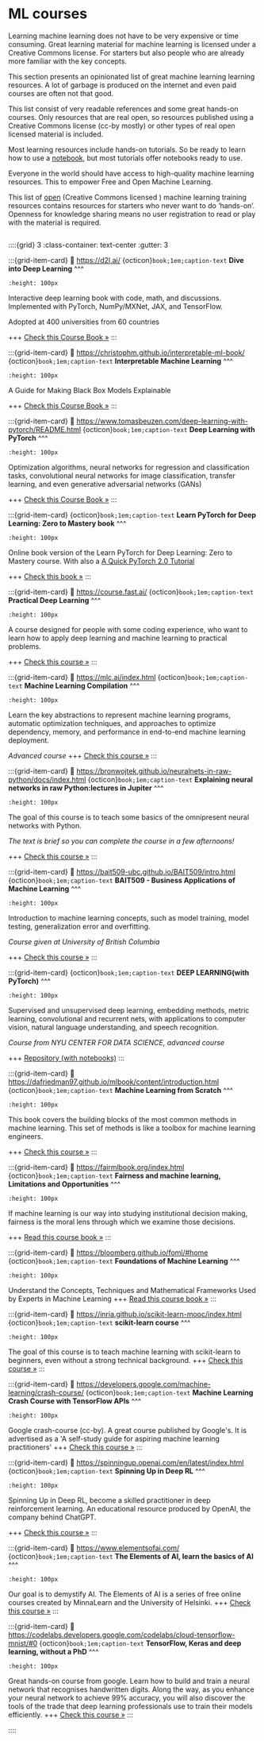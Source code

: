 # ML courses


Learning machine learning does not have to be very expensive or time consuming. Great learning material for machine learning is licensed under a Creative Commons license. For starters but also people who are already more familiar with the key concepts.

This section presents an opinionated list of great machine learning learning resources. A lot of garbage is produced on the internet and even paid courses are often not that good. 

This list consist of very readable references and some great hands-on courses. Only resources that are real open, so resources published using a Creative Commons license (cc-by mostly) or other types of real open licensed material is included.

Most learning resources include hands-on tutorials. So be ready to learn how to use a [notebook](https://nocomplexity.com/documents/jupyterlab/intro.html), but most tutorials offer notebooks ready to use.


Everyone in the world should have access to high-quality machine learning resources. This to empower Free and Open Machine Learning. 

This list of [open](http://opendefinition.org/od/2.1/en/) (Creative Commons licensed ) machine learning training resources contains resources for starters who never want to do ‘hands-on’. Openness for knowledge sharing means no user registration to read or play with the material is required.

```{tip}  **Never stop learning!**
```




::::{grid} 3
:class-container: text-center
:gutter: 3


:::{grid-item-card} 
:link: https://d2l.ai/
{octicon}`book;1em;caption-text` **Dive into Deep Learning**
^^^
```{image} https://d2l.ai/_images/front.png
:height: 100px
```
Interactive deep learning book with code, math, and discussions. Implemented with PyTorch, NumPy/MXNet, JAX, and TensorFlow.

Adopted at 400 universities from 60 countries

+++
[Check this Course Book »](https://d2l.ai/)
:::


:::{grid-item-card} 
:link: https://christophm.github.io/interpretable-ml-book/
{octicon}`book;1em;caption-text` **Interpretable Machine Learning**
^^^
```{image} https://christophm.github.io/interpretable-ml-book/images/cover.jpg
:height: 100px
```
A Guide for Making Black Box Models Explainable

+++
[Check this Course Book »](https://christophm.github.io/interpretable-ml-book/)
:::



:::{grid-item-card} 
:link: https://www.tomasbeuzen.com/deep-learning-with-pytorch/README.html
{octicon}`book;1em;caption-text` **Deep Learning with PyTorch**
^^^
```{image} https://www.tomasbeuzen.com/deep-learning-with-pytorch/_images/logo.png
:height: 100px
```

Optimization algorithms, neural networks for regression and classification tasks, convolutional neural networks for image classification, transfer learning, and even generative adversarial networks (GANs)

+++
[Check this Course Book »](https://www.tomasbeuzen.com/deep-learning-with-pytorch/README.html)
:::

:::{grid-item-card}
{octicon}`book;1em;caption-text` **Learn PyTorch for Deep Learning: Zero to Mastery book**
^^^
```{image} https://raw.githubusercontent.com/mrdbourke/pytorch-deep-learning/main/images/misc-pytorch-course-launch-cover-white-text-black-background.jpg
:height: 100px
```

Online book  version of the Learn PyTorch for Deep Learning: Zero to Mastery course. With also a 
[A Quick PyTorch 2.0 Tutorial](https://www.learnpytorch.io/pytorch_2_intro/)

+++
[Check this book »](https://www.learnpytorch.io/)
:::

:::{grid-item-card}
:link: https://course.fast.ai/
{octicon}`book;1em;caption-text` **Practical Deep Learning**
^^^
```{image} https://course.fast.ai/images/imagine.png 
:height: 100px
```
A course designed for people with some coding experience, who want to learn how to apply deep learning and machine learning to practical problems. 

+++
[Check this course »](https://course.fast.ai/)
:::


:::{grid-item-card}
:link: https://mlc.ai/index.html
{octicon}`book;1em;caption-text` **Machine Learning Compilation**
^^^
```{image} https://mlc.ai/_static/mlc-logo-with-text-landscape.svg
:height: 100px
```
Learn the key abstractions to represent machine learning programs, automatic optimization techniques, and approaches to optimize dependency, memory, and performance in end-to-end machine learning deployment.

*Advanced course*
+++
[Check this course »](https://mlc.ai/index.html)
:::

:::{grid-item-card}
:link: https://bronwojtek.github.io/neuralnets-in-raw-python/docs/index.html
{octicon}`book;1em;caption-text` **Explaining neural networks in raw Python:lectures in Jupiter**
^^^
```{image} https://bronwojtek.github.io/neuralnets-in-raw-python/_static/koh.png
:height: 100px
```
The goal of this course is to teach some basics of the omnipresent neural networks with Python.

*The text is brief so you can complete the course in a few afternoons!*

+++
[Check this course »](https://bronwojtek.github.io/neuralnets-in-raw-python/docs/index.html)
:::


:::{grid-item-card}
:link: https://bait509-ubc.github.io/BAIT509/intro.html
{octicon}`book;1em;caption-text` **BAIT509 - Business Applications of Machine Learning**
^^^
```{image} https://bait509-ubc.github.io/BAIT509/_static/bait_logo.png
:height: 100px
```
Introduction to machine learning concepts, such as model training, model testing, generalization error and overfitting.

*Course given at University of British Columbia*

+++
[Check this course »](https://bait509-ubc.github.io/BAIT509/intro.html)
:::


:::{grid-item-card}
{octicon}`book;1em;caption-text` **DEEP LEARNING(with PyTorch)**
^^^
```{image} https://atcold.github.io/NYU-DLSP20/images/week05/05-3/Illustration_1D_Conv.png
:height: 100px
```
Supervised and unsupervised deep learning, embedding methods, metric learning, convolutional and recurrent nets, with applications to computer vision, natural language understanding, and speech recognition.

*Course from NYU CENTER FOR DATA SCIENCE, advanced course*

+++
[Repository (with notebooks)](https://github.com/Atcold/pytorch-Deep-Learning)
:::

:::{grid-item-card}
:link: https://dafriedman97.github.io/mlbook/content/introduction.html
{octicon}`book;1em;caption-text` **Machine Learning from Scratch**
^^^
```{image} https://dafriedman97.github.io/mlbook/_images/logo_light.png
:height: 100px
```
This book covers the building blocks of the most common methods in machine learning. This set of methods is like a toolbox for machine learning engineers.

+++
[Check this course »](https://dafriedman97.github.io/mlbook/content/introduction.html)
:::

:::{grid-item-card}
:link: https://fairmlbook.org/index.html
{octicon}`book;1em;caption-text` **Fairness and machine learning, Limitations and Opportunities**
^^^
```{image} https://fairmlbook.org/assets/causal-collider.svg
:height: 100px
```
If machine learning is our way into studying institutional decision making, fairness is the moral lens through which we examine those decisions.

+++
[Read this course book »](https://fairmlbook.org/index.html)
:::


:::{grid-item-card}
:link: https://bloomberg.github.io/foml/#home
{octicon}`book;1em;caption-text` **Foundations of Machine Learning**
^^^
```{image} https://bloomberg.github.io/foml/images/mlbanner.jpg
:height: 100px
```
Understand the Concepts, Techniques and Mathematical Frameworks Used by Experts in Machine Learning
+++
[Read this course book »](https://bloomberg.github.io/foml/#home)
:::



:::{grid-item-card}
:link: https://inria.github.io/scikit-learn-mooc/index.html
{octicon}`book;1em;caption-text` **scikit-learn course**
^^^
```{image} https://inria.github.io/scikit-learn-mooc/figures/mooc_computer.jpg
:height: 100px
```
The goal of this course is to teach machine learning with scikit-learn to beginners, even without a strong technical background. 
+++
[Check this course »](https://inria.github.io/scikit-learn-mooc/toc.html)
:::



:::{grid-item-card}
:link: https://developers.google.com/machine-learning/crash-course/
{octicon}`book;1em;caption-text` **Machine Learning Crash Course with TensorFlow APIs**
^^^
```{image} https://developers.google.com/static/machine-learning/crash-course/images/landing-icon-sliders.svg
:height: 100px
```
Google crash-course (cc-by). A great course published by Google\'s. It is advertised as a \'A
    self-study guide for aspiring machine learning practitioners\'
+++
[Check this course »](https://developers.google.com/machine-learning/crash-course/)
:::



:::{grid-item-card}
:link: https://spinningup.openai.com/en/latest/index.html
{octicon}`book;1em;caption-text` **Spinning Up in Deep RL**
^^^
```{image} https://spinningup.openai.com/en/latest/_images/spinning-up-in-rl.png
:height: 100px
```
Spinning Up in Deep RL, become a skilled practitioner in deep reinforcement learning.
An educational resource produced by OpenAI, the company behind ChatGPT.

+++
[Check this course »](https://spinningup.openai.com/en/latest/index.html)
:::


:::{grid-item-card}
:link: https://www.elementsofai.com/
{octicon}`book;1em;caption-text` **The Elements of AI, learn the basics of AI**
^^^
```{image} https://elementsofai.s3.amazonaws.com/course1-banner.svg?mtime=20190301234130&focal=none
:height: 100px
```
Our goal is to demystify AI. The Elements of AI is a series of free online courses created by MinnaLearn and the University of Helsinki. 
+++
[Check this course »](https://www.elementsofai.com/)
:::



:::{grid-item-card}
:link: https://codelabs.developers.google.com/codelabs/cloud-tensorflow-mnist/#0
{octicon}`book;1em;caption-text` **TensorFlow, Keras and deep learning, without a PhD**
^^^
```{image} https://codelabs.developers.google.com/static/codelabs/cloud-tensorflow-mnist/img/74f6fbd758bf19e6_856.png
:height: 100px
```
Great hands-on course from google. Learn how to build and train a neural network that recognises handwritten digits. Along the way, as you enhance your neural network to achieve 99% accuracy, you will also discover the tools of the trade that deep learning professionals use to train their models efficiently.
+++
[Check this course »](https://codelabs.developers.google.com/codelabs/cloud-tensorflow-mnist/#0)
:::



::::